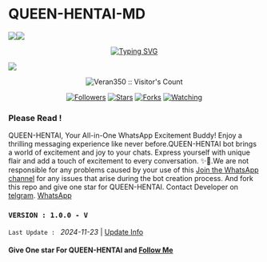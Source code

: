  # QUEEN-HENTAI-MD
  <a><img src='https://i.imgur.com/LyHic3i.gif'/></a><a><img src='https://i.imgur.com/LyHic3i.gif'/></a>
<p align="center">
<p align="center">
  <a href="https://git.io/typing-svg"><img src="https://readme-typing-svg.demolab.com?font=EB+Garamond&weight=800&size=28&duration=4000&pause=1000&random=false&width=435&lines=+•★⃝ QUEEN-HENTAI★⃝•;MULTI-DEVICE+WHATSAPP+BOT;DEVELOPED+BY+VTH;RELEASED+DATE+24%2F11%2F2024." alt="Typing SVG" /></a>
 </p>
<p align="center">
 </p>
<img src="https://files.catbox.moe/egryl3.jpg"/> 
<p align="center"><img src="https://profile-counter.glitch.me/{Veran350}/count.svg" alt="Veran350 :: Visitor's Count" /></p>
<p align="center">
<a href="https://github.com/Veran350?tab=followers"><img title="Followers" src="https://img.shields.io/github/followers/Veran350?color=red&style=flat-square"></a>   
<a href="https://github.com/Veran350/QUEEEN-HENTAI/stargazers"><img title="Stars" src="https://img.shields.io/github/stars/Veran350/QUEEN-HENTAI?color=blue&style=flat-square"></a>
<a href="https://github.com/Veran350/QUEEN-HENTAI/forks"><img title="Forks" src="https://img.shields.io/github/forks/Veran350/QUEEN-HENTAI?color=yellow&style=flat-square"></a>
<a href="https://github.com/Veran350/QUEEN-HENTAI/watchers"><img title="Watching" src="https://img.shields.io/github/watchers/Veran350/QUEEN-HENTAI?label=Watchers&color=blue&style=flat-square"></a>
</p>
</a>
</div>

### Please Read !
QUEEN-HENTAI, Your All-in-One WhatsApp Excitement Buddy! Enjoy a thrilling messaging experience like never before.QUEEN-HENTAI bot brings a world of excitement and joy to your chats. Express yourself with unique flair and add a touch of excitement to every conversation. ✨🤖.We are not responsible for any problems caused by your use of this
[Join the WhatsApp channel](https://whatsapp.com/channel/0029VajIDgjDZ4LVnxfB1Z2s) for any issues that arise during the bot creation process.
And fork this repo and give one star for QUEEN-HENTAI. 
Contact Developer on [telgram](https://t.me/Tickic).
[WhatsApp](https://wa.link/ybhee3)

### `VERSION : 1.0.0 - V`
 `Last Update : ` _2024-11-23_ | [Update Info](/new-update.md)

#### Give One star For QUEEN-HENTAI and [Follow Me](https://whatsapp.com/channel/0029VajIDgjDZ4LVnxfB1Z2s) 
